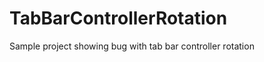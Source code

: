 TabBarControllerRotation
========================

Sample project showing bug with tab bar controller rotation
